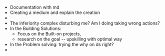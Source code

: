 - Documentation with md
- Creating a medium and explain the creation
-
- The inferiority complex disturbing me? Am I doing taking wrong actions?
- In the Building Solutions:
	- Focus on the Built-on projects,
	- research on the goal -- upskilling with optimal way
- In the Problem solving: trying the why on ds right?
-